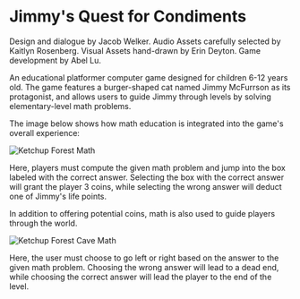 # Jimmy's Quest for Condiments

Design and dialogue by Jacob Welker. Audio Assets carefully selected by Kaitlyn Rosenberg. Visual Assets hand-drawn by Erin Deyton. Game development by Abel Lu.

An educational platformer computer game designed for children 6-12 years old.
The game features a burger-shaped cat named Jimmy McFurrson as its protagonist, and allows users to
guide Jimmy through levels by solving elementary-level math problems.

The image below shows how math education is integrated into the game's overall experience:

![Ketchup Forest Math](https://user-images.githubusercontent.com/66392457/230695896-ebbb4271-3fd7-4613-8be0-466c009a91ca.png)

Here, players must compute the given math problem and jump into the box labeled with the correct answer. Selecting the box with the correct answer will grant the player 3 coins, while selecting the wrong answer will deduct one of Jimmy's life points.

In addition to offering potential coins, math is also used to guide players through the world.

![Ketchup Forest Cave Math](https://user-images.githubusercontent.com/66392457/230696010-40180646-944f-433d-abd7-3653842a84c9.png)

Here, the user must choose to go left or right based on the answer to the given math problem. Choosing the wrong answer will lead to a dead end, while choosing the correct answer will lead the player to the end of the level.
